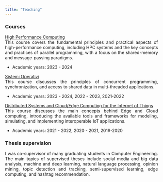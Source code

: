 ```yaml
---
title: "Teaching"
---
```

<h3 id="courses"><strong>Courses</strong></h3>

<p style="margin-bottom: 0px; text-align: justify">
<a href="https://www.unical.it/storage/cds/18746/activities/119062/" target="_blank">High Performance Computing</a><br>
This course covers the fundamental principles and practical aspects of high-performance computing, including HPC systems and the key concepts and practices of parallel programming, with a focus on the shared-memory and message-passing paradigms.
<ul>
<li>Academic years: 2023 - 2024</li>
</ul>
</p>

<p style="margin-bottom: 0px; text-align: justify">
<a href="https://www.unical.it/storage/cds/7179/activities/100549/" target="_blank">Sistemi Operativi</a><br>
This course discusses the principles of concurrent programming, synchronization, and access to shared data in multi-threaded applications.
<ul>
<li>Academic years: 2023 - 2024, 2022 - 2023, 2021-2022</li>
</ul>
</p>

<p style="margin-bottom: 0px; text-align: justify">
<a href="https://www.unical.it/storage/cds/7419/activities/83787/" target="_blank">Distributed Systems and Cloud/Edge Computing for the Internet of Things</a><br>
This course discusses the main concepts behind Edge and Cloud computing, introducing the available tools and frameworks for modeling, simulating, and implementing interoperable IoT applications.
<ul>
<li>Academic years: 2021 - 2022, 2020 - 2021, 2019-2020</li>
</ul>
</p>

<h3 id="courses"><strong>Thesis supervision</strong></h3>
<div style = "text-align: justify">
I was co-supervisor of many graduating students in Computer Engineering.
The main topics of supervised theses include social media and big data analysis, machine and deep learning, natural language processing, opinion mining, topic detection and tracking, semi-supervised learning, edge computing, and hashtag recommendation.
</div>
